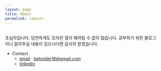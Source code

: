 ```yaml
---
layout: page
title: About
permalink: /about/
---
```


<br>
초심자입니다.  
당연하게도 모자란 점이 헤아릴 수 없이 많습니다.   
공부하기 위한 블로그이니 알려주실 내용이 있으시다면 감사히 받겠습니다. 

* Contact
    * [email](beholder16@gmail.com) : beholder16@gmail.com
    * [linkedin](https://www.linkedin.com/in/%EC%A3%BC%EC%98%81-%EC%A0%95-0a5523111/)
